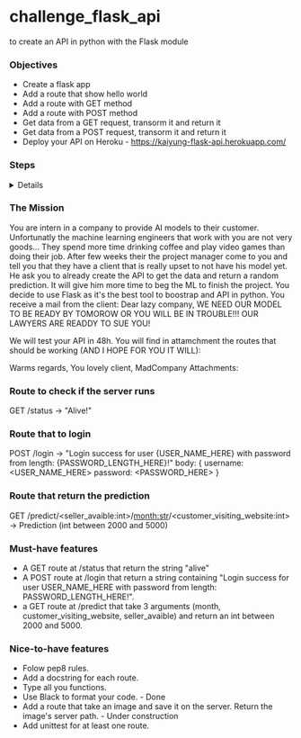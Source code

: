 # challenge_flask_api
to create an API in python with the Flask module

### Objectives

* Create a flask app  
* Add a route that show hello world  
* Add a route with GET method  
* Add a route with POST method  
* Get data from a GET request, transorm it and return it 
* Get data from a POST request, transorm it and return it  
* Deploy your API on Heroku  - https://kaiyung-flask-api.herokuapp.com/


### Steps

<details>
  <summary>Details</summary>

- [X] Create a virtual environment called flask_api 
- [X] pip install flask / numpy etc
- [X] pip freeze --local > requirement.txt to create list of libraries installed on flask_api environment
- [X] Create a flask app -- named hello.py
- [X] Add a route that show hello world
- [X] Create a flask app -- named main.py
- [X] Add a route /home that show Home Page
- [X] Add a route /status to get status Alive!
- [X] Add boostrap by creating a layout template
- [X] Create home page & status template
- [X] Add navigation bar on layout template
- [X] Add css file in static folder
- [X] pip install flask-wtf on terminal to create form
- [X] create forms.py and import FlaskForm
- [X] create class Loginform
- [X] create secret key by using pyton secrets library to create a token_hex key
- [X] import LoginFrom to main.py  
- [X] Add a route /login to login
- [X] create login.html
- [X] update route /login to include flash message and redirct after login to home
- [X] update layout.html to get flash message (line43-51)
- [X] install flask-sqlalchemy on flask_api env
- [X] import SQLAlchemy on main.py
- [X] create app.config['SQLALCHEMY_DATA_URI'] = 'sqlite:///site.db'
- [X] create database instance db = SQLAlchemy(app)
- [X] create class Image for image file
- [X] turn application to package
- [X] moved files to main folder and created __init__.py 
- [X] create run.py to run the app
- [X] install heruko
- [X] create Procfile -- web: gunicorn main:app
- [X] pip install gunicorn and update requirements.txt
- [X] To deploy heruko:

	* heroku create
	* git push heroku HEAD:master
	* heroku ps:scale web=1
	* heroku open

- [X] Deployment successful.  
- [X] Add github link on Home Page.
- [X] Renamed heroku link - https://kaiyung-flask-api.herokuapp.com/

</details>

### The Mission

You are intern in a company to provide AI models to their customer. Unfortunatly the machine learning engineers that work with you are not very goods... They spend more time drinking coffee and play video games than doing their job. After few weeks their the project manager come to you and tell you that they have a client that is really upset to not have his model yet. He ask you to already create the API to get the data and return a random prediction. It will give him more time to beg the ML to finish the project.
You decide to use Flask as it's the best tool to boostrap and API in python. You receive a mail from the client:
Dear lazy company,
WE NEED OUR MODEL TO BE READY BY TOMOROW OR YOU WILL BE IN TROUBLE!!!
OUR LAWYERS ARE READDY TO SUE YOU!

We will test your API in 48h.
You will find in attamchment the routes that should be working (AND I HOPE FOR YOU IT WILL):

Warms regards,
You lovely client,
MadCompany
Attachments:

### Route to check if the server runs
GET /status -> "Alive!"

###  Route that to login
POST /login -> "Login success for user {USER_NAME_HERE} with password from length: {PASSWORD_LENGTH_HERE}!"
body: {
    username: <USER_NAME_HERE>
    password: <PASSWORD_HERE>
}

### Route that return the prediction
GET /predict/<seller_avaible:int>/<month:str>/<customer_visiting_website:int> -> Prediction (int between 2000 and 5000)

### Must-have features
* A GET route at /status that return the string "alive"
* A POST route at /login that return a string containing "Login success for user USER_NAME_HERE with password from length: PASSWORD_LENGTH_HERE!".
* a GET route at /predict that take 3 arguments (month, customer_visiting_website, seller_avaible) and return an int between 2000 and 5000.

### Nice-to-have features
* Folow pep8 rules.
* Add a docstring for each route.
* Type all you functions.
* Use Black to format your code. - Done
* Add a route that take an image and save it on the server. Return the image's server path. - Under construction
* Add unittest for at least one route.






